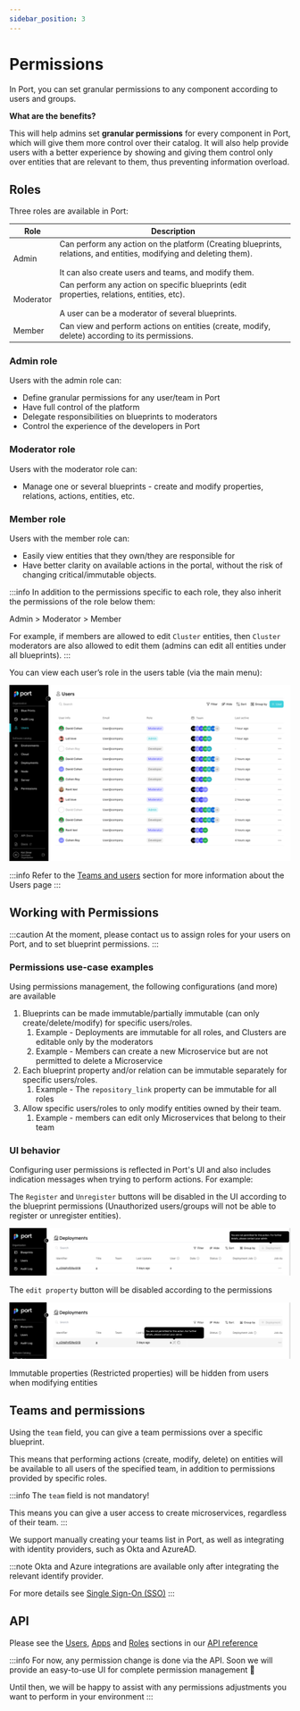 ```yaml
---
sidebar_position: 3
---
```


# Permissions

In Port, you can set granular permissions to any component according to users and groups. 

**What are the benefits?**

This will help admins set **granular permissions** for every component in Port, which will give them more control over their catalog. It will also help provide users with a better experience by showing and giving them control only over entities that are relevant to them, thus preventing information overload.

## Roles

Three roles are available in Port:

| Role | Description |
| --- | --- |
| Admin | Can perform any action on the platform (Creating blueprints, relations, and entities, modifying and deleting them). <br></br> It can also create users and teams, and modify them. |
| Moderator | Can perform any action on specific blueprints (edit properties, relations, entities, etc).<br></br> A user can be a moderator of several blueprints. |
| Member | Can view and perform actions on entities (create, modify, delete) according to its permissions. |

### Admin role

Users with the admin role can:

- Define granular permissions for any user/team in Port
- Have full control of the platform
- Delegate responsibilities on blueprints to moderators
- Control the experience of the developers in Port

### Moderator role

Users with the moderator role can:

- Manage one or several blueprints - create and modify properties, relations, actions, entities, etc.

### Member role

Users with the member role can:

- Easily view entities that they own/they are responsible for
- Have better clarity on available actions in the portal, without the risk of changing critical/immutable objects.

:::info
In addition to the permissions specific to each role, they also inherit the permissions of the role below them:

Admin > Moderator > Member

For example, if members are allowed to edit `Cluster` entities, then `Cluster` moderators are also allowed to edit them (admins can edit all entities under all blueprints).
:::

You can view each user’s role in the users table (via the main menu):

![Users page](../../../static/img/platform-overview/role-based-access-control/permissions/usersPage.png)

:::info
Refer to the [Teams and users](./users-and-teams-management) section for more information about the Users page
:::

## Working with Permissions

:::caution
At the moment, please contact us to assign roles for your users on Port, and to set blueprint permissions.
:::

### Permissions use-case examples

Using permissions management, the following configurations (and more) are available

1. Blueprints can be made immutable/partially immutable (can only create/delete/modify) for specific users/roles. 
    1. Example - Deployments are immutable for all roles, and Clusters are editable only by the moderators
    2. Example - Members can create a new Microservice but are not permitted to delete a Microservice
2. Each blueprint property and/or relation can be immutable separately for specific users/roles.
    1. Example - The `repository_link` property can be immutable for all roles
3. Allow specific users/roles to only modify entities owned by their team.
    1. Example - members can edit only Microservices that belong to their team

### UI behavior

Configuring user permissions is reflected in Port's UI and also includes indication messages when trying to perform actions. For example:

The `Register` and `Unregister` buttons will be disabled in the UI according to the blueprint permissions (Unauthorized users/groups will not be able to register or unregister entities).
    
![Create button disabled without permissions](../../../static/img/platform-overview/role-based-access-control/permissions/memberNoCreatePermission.png)
    
The `edit property` button will be disabled according to the permissions
    
![Edit property disabled without permissions](../../../static/img/platform-overview/role-based-access-control/permissions/memberNoEditPermission.png)
    
Immutable properties (Restricted properties) will be hidden from users when modifying entities

## Teams and permissions

Using the `team` field, you can give a team permissions over a specific blueprint.

This means that performing actions (create, modify, delete) on entities will be available to all users of the specified team, in addition to permissions provided by specific roles. 

:::info
The `team` field is not mandatory!

This means you can give a user access to create microservices, regardless of their team.
:::

We support manually creating your teams list in Port, as well as integrating with identity providers, such as Okta and AzureAD.

:::note
Okta and Azure integrations are available only after integrating the relevant identify provider.

For more details see [Single Sign-On (SSO)](../../single-sign-on/)
:::

## API

Please see the [Users](../../api-reference/#tag/Users), [Apps](../../api-reference/#tag/Apps) and [Roles](../../api-reference/#tag/Roles) sections in our [API reference](../../api-reference/)

:::info
For now, any permission change is done via the API. Soon we will provide an easy-to-use UI for complete permission management 🚀

Until then, we will be happy to assist with any permissions adjustments you want to perform in your environment
:::